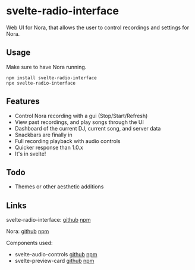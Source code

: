 # svelte-radio-interface
Web UI for Nora, that allows the user to control recordings and settings for Nora.

## Usage
Make sure to have Nora running.
```
npm install svelte-radio-interface
npx svelte-radio-interface
```

## Features
- Control Nora recording with a gui (Stop/Start/Refresh)
- View past recordings, and play songs through the UI
- Dashboard of the current DJ, current song, and server data
- Snackbars are finally in
- Full recording playback with audio controls
- Quicker response than 1.0.x
- It's in svelte!

## Todo
- Themes or other aesthetic additions

## Links
svelte-radio-interface: [github](https://github.com/Linkcube/svelte-radio-interface) [npm](https://www.npmjs.com/package/svelte-radio-interface)

Nora: [github](https://github.com/Linkcube/Nora) [npm](https://www.npmjs.com/package/linkcube-nora)

Components used:
- svelte-audio-controls [github](https://github.com/Linkcube/svelte-audio-controls) [npm](https://www.npmjs.com/package/svelte-audio-controls)
- svelte-preview-card [github](https://github.com/Linkcube/svelte-preview-card) [npm](https://www.npmjs.com/package/svelte-preview-card)
